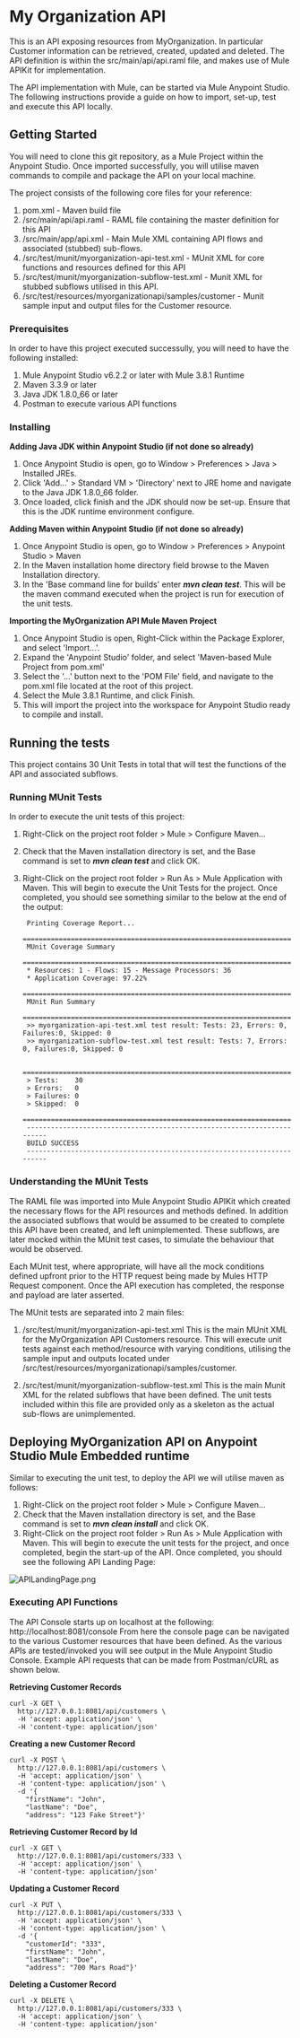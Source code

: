 # My Organization API

This is an API exposing resources from MyOrganization.
In particular Customer information can be retrieved, created, updated and deleted.
The API definition is within the src/main/api/api.raml file, and makes use of Mule APIKit for implementation.

The API implementation with Mule, can be started via Mule Anypoint Studio.
The following instructions provide a guide on how to import, set-up, test and execute this API locally.

## Getting Started

You will need to clone this git repository, as a Mule Project within the Anypoint Studio.
Once imported successfully, you will utilise maven commands to compile and package the API on your local machine.


The project consists of the following core files for your reference:
1. pom.xml - Maven build file
2. /src/main/api/api.raml - RAML file containing the master definition for this API
3. /src/main/app/api.xml - Main Mule XML containing API flows and associated (stubbed) sub-flows.
3. /src/test/munit/myorganization-api-test.xml - MUnit XML for core functions and resources defined for this API
4. /src/test/munit/myorganization-subflow-test.xml - Munit XML for stubbed subflows utilised in this API.
5. /src/test/resources/myorganizationapi/samples/customer - Munit sample input and output files for the Customer resource.

### Prerequisites

In order to have this project executed successully, you will need to have the following installed:
1. Mule Anypoint Studio v6.2.2 or later with Mule 3.8.1 Runtime
2. Maven 3.3.9 or later
3. Java JDK 1.8.0_66 or later
4. Postman to execute various API functions

### Installing

**Adding Java JDK within Anypoint Studio (if not done so already)**
1. Once Anypoint Studio is open, go to Window > Preferences > Java > Installed JREs.
2. Click 'Add...' > Standard VM > 'Directory' next to JRE home and navigate to the Java JDK 1.8.0_66 folder.
3. Once loaded, click finish and the JDK should now be set-up. Ensure that this is the JDK runtime environment configure.

**Adding Maven within Anypoint Studio (if not done so already)**
1. Once Anypoint Studio is open, go to Window > Preferences > Anypoint Studio > Maven
2. In the Maven installation home directory field browse to the Maven Installation directory.
3. In the 'Base command line for builds' enter **_mvn clean test_**. This will be the maven command executed when the project is run for execution of the unit tests.

**Importing the MyOrganization API Mule Maven Project**
1. Once Anypoint Studio is open, Right-Click within the Package Explorer, and select 'Import...'.
2. Expand the 'Anypoint Studio' folder, and select 'Maven-based Mule Project from pom.xml'
3. Select the '...' button next to the 'POM File' field, and navigate to the pom.xml file located at the root of this project.
4. Select the Mule 3.8.1 Runtime, and click Finish.
5. This will import the project into the workspace for Anypoint Studio ready to compile and install.

## Running the tests

This project contains 30 Unit Tests in total that will test the functions of the API and associated subflows.

### Running MUnit Tests
In order to execute the unit tests of this project:
1. Right-Click on the project root folder > Mule > Configure Maven...
2. Check that the Maven installation directory is set, and the Base command is set to _**mvn clean test**_ and click OK.
3. Right-Click on the project root folder > Run As > Mule Application with Maven. This will begin to execute the Unit Tests for the project. Once completed, you should see something similar to the below at the end of the output:

		Printing Coverage Report...
        ===============================================================================
        MUnit Coverage Summary
        ===============================================================================
        * Resources: 1 - Flows: 15 - Message Processors: 36
        * Application Coverage: 97.22%
        ====================================================================================
        MUnit Run Summary                                                                   
        ====================================================================================
        >> myorganization-api-test.xml test result: Tests: 23, Errors: 0, Failures:0, Skipped: 0
        >> myorganization-subflow-test.xml test result: Tests: 7, Errors: 0, Failures:0, Skipped: 0

        ====================================================================================
        > Tests:   	30
        > Errors:  	0
        > Failures:	0
        > Skipped: 	0
        ====================================================================================
        ------------------------------------------------------------------------
        BUILD SUCCESS
        ------------------------------------------------------------------------

### Understanding the MUnit Tests
The RAML file was imported into Mule Anypoint Studio APIKit which created the necessary flows for the API resources and methods defined. In addition the associated subflows that would be assumed to be created to complete this API have been created, and left unimplemented. These subflows, are later mocked within the MUnit test cases, to simulate the behaviour that would be observed.

Each MUnit test, where appropriate, will have all the mock conditions defined upfront prior to the HTTP request being made by Mules HTTP Request component. Once the API execution has completed, the response and payload are later asserted.

The MUnit tests are separated into 2 main files:
1. /src/test/munit/myorganization-api-test.xml
This is the main MUnit XML for the MyOrganization API Customers resource. This will execute unit tests against each method/resource with varying conditions, utilising the sample input and outputs located under /src/test/resources/myorganizationapi/samples/customer.

2. /src/test/munit/myorganization-subflow-test.xml
This is the main Munit XML for the related subflows that have been defined. The unit tests included within this file are provided only as a skeleton as the actual sub-flows are unimplemented.

## Deploying MyOrganization API on Anypoint Studio Mule Embedded runtime

Similar to executing the unit test, to deploy the API we will utilise maven as follows:

1. Right-Click on the project root folder > Mule > Configure Maven...
2. Check that the Maven installation directory is set, and the Base command is set to _**mvn clean install**_ and click OK.
3. Right-Click on the project root folder > Run As > Mule Application with Maven. This will begin to execute the unit tests for the project, and once completed, begin the start-up of the API. Once completed, you should see the following API Landing Page:

![APILandingPage.png]({{site.baseurl}}/myorg-api/APILandingPage.png)



### Executing API Functions

The API Console starts up on localhost at the following: http://localhost:8081/console
From here the console page can be navigated to the various Customer resources that have been defined.
As the various APIs are tested/invoked you will see output in the Mule Anypoint Studio Console.
Example API requests that can be made from Postman/cURL as shown below.

**Retrieving Customer Records**

    curl -X GET \
      http://127.0.0.1:8081/api/customers \
      -H 'accept: application/json' \
      -H 'content-type: application/json'

**Creating a new Customer Record**

    curl -X POST \
      http://127.0.0.1:8081/api/customers \
      -H 'accept: application/json' \
      -H 'content-type: application/json' \
      -d '{
        "firstName": "John",
        "lastName": "Doe",
        "address": "123 Fake Street"}'

**Retrieving Customer Record by Id**

    curl -X GET \
      http://127.0.0.1:8081/api/customers/333 \
      -H 'accept: application/json' \
      -H 'content-type: application/json'

**Updating a Customer Record**

    curl -X PUT \
      http://127.0.0.1:8081/api/customers/333 \
      -H 'accept: application/json' \
      -H 'content-type: application/json' \
      -d '{
        "customerId": "333",
        "firstName": "John",
        "lastName": "Doe",
        "address": "700 Mars Road"}'

**Deleting a Customer Record**

    curl -X DELETE \
      http://127.0.0.1:8081/api/customers/333 \
      -H 'accept: application/json' \
      -H 'content-type: application/json'
